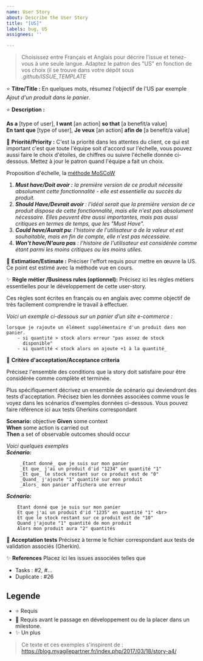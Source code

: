 ```yaml
---
name: User Story
about: Describe the User Story
title: "[US]"
labels: bug, US
assignees: ''

---
```


>Choisissez entre Français et Anglais pour décrire l'issue et tenez-vous à une seule langue. 
>Adaptez le patron des "US" en fonction de vos choix (il se trouve dans votre dépôt sous _.github/ISSUE_TEMPLATE_

:star: **Titre/Title :** En quelques mots, résumez l'objectif de l'US par exemple _Ajout d'un produit dans le panier_.

:star: **Description :**

**As a** [type of user], **I want** [an action] **so that** [a benefit/a value]<br>
**En tant que** [type of user], **Je veux** [an action] **afin de** [a benefit/a value]


:star2: **Priorité/Priority :** C'est la priorité dans les attentes du client, ce qui est important c'est que toute l'équipe soit d'accord sur l'échelle, vous pouvez aussi faire le choix d'étoiles, de chiffres ou suivre l'échelle donnée ci-dessous. Mettez à jour le patron quand l'équipe a fait un choix.

Proposition d'échelle, la [méthode MoSCoW](https://paper-leaf.com/insights/prioritize-user-stories/)
  1. _**Must have/Doit avoir :** la première version de ce produit nécessite absolument cette fonctionnalité - elle est essentielle au succès du produit._
  2. _**Should Have/Devrait avoir** : l'idéal serait que la première version de ce produit dispose de cette fonctionnalité, mais elle n'est pas absolument nécessaire. Elles peuvent être aussi importantes, mais pas aussi critiques en termes de temps, que les "Must Have"._
  3. _**Could have/Aurait pu**: l'histoire de l'utilisateur a de la valeur et est souhaitable, mais en fin de compte, elle n'est pas nécessaire._
  4. _**Won't have/N'aura pas** : l'histoire de l'utilisateur est considérée comme étant parmi les moins critiques ou les moins utiles._
  
  
:star2: **Estimation/Estimate :** Préciser l'effort requis pour mettre en œuvre la US.
Ce point est estimé avec la méthode vue en cours.


:sparkles: **Règle métier /Business rules (optionnel):**
Précisez ici les règles métiers essentielles pour le développement de cette user-story. 

Ces règles sont écrites en français ou en anglais avec comme objectif de très facilement comprendre le travail à effectuer. 


_Voici un exemple ci-dessous sur un panier d’un site e-commerce :_
```
lorsque je rajoute un élément supplémentaire d'un produit dans mon 
panier.
    - si quantité > stock alors erreur "pas assez de stock 
      disponible"
    - si quantité < stock alors on ajoute +1 à la quantité_
```
  
:star2: **Critère d'acceptation/Acceptance criteria**

Précisez l'ensemble des conditions que la story doit satisfaire pour être considérée comme complète et terminée.

Plus spécifiquement décrivez un ensemble de scénario qui deviendront des tests d'acceptation. 
Précisez bien les données associées comme vous le voyez dans les scénarios d'exemples données ci-dessous. 
Vous pouvez faire référence ici aux tests Gherkins correspondant

**Scenario:** objective
**Given** some context<br>
**When** some action is carried out<br>
**Then** a set of observable outcomes should occur <br>
  
_Voici quelques exemples_<br>
_**Scénario:**_
```
     _Etant donné_ que je suis sur mon panier 
     _Et que_ j'ai un produit d'id "1234" en quantité "1"
     _Et que_ le stock restant sur ce produit est de "0"
     _Quand_ j'ajoute "1" quantité sur mon produit
     _Alors_ mon panier affichera une erreur
```



_**Scénario:**_<br>
```
    Etant donné que je suis sur mon panier 
    Et que j'ai un produit d'id "1235" en quantité "1" <br>
    Et que le stock restant sur ce produit est de "10"
    Quand j'ajoute "1" quantité de mon produit
    Alors mon produit aura "2" quantités
```


:star2: **Acceptation tests**
Précisez à terme le fichier correspondant aux tests de validation associés (Gherkin). 


:sparkles: **References**
Placez ici les issues associées telles que 
- Tasks : #2, #...
- Duplicate : #26


## Legende 
- :star:  Requis 
- :star2: Requis avant le passage en développement ou de la placer dans un milestone.
- :sparkles: Un plus

> Ce texte et ces exemples s'inspirent de  : https://blog.myagilepartner.fr/index.php/2017/03/18/story-a4/
